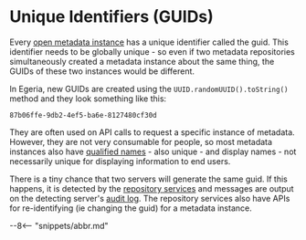 <!-- SPDX-License-Identifier: CC-BY-4.0 -->
<!-- Copyright Contributors to the ODPi Egeria project. -->

# Unique Identifiers (GUIDs)

Every [open metadata instance](/concepts/open-metadata-instances)
has a unique identifier called the guid.
This identifier needs to be globally unique - so even if two metadata repositories
simultaneously created a metadata instance about the same thing, the GUIDs of these
two instances would be different.

In Egeria, new GUIDs are created
using the `UUID.randomUUID().toString()` method and they look something like this:

```
87b06ffe-9db2-4ef5-ba6e-8127480cf30d
```

They are often used on API calls to request a specific instance of metadata.
However, they are not very consumable for people, so most metadata instances also have
[qualified names](/concepts/referenceable) - also unique - and display names - not necessarily unique
for displaying information to end users.

There is a tiny chance that two servers will generate the same guid. If this happens, it is
detected by the [repository services](/services/omrs/overview) and messages are
output on the detecting server's 
[audit log](/concepts/audit-log).
The repository services also have APIs for re-identifying (ie changing the guid)
for a metadata instance.

--8<-- "snippets/abbr.md"
